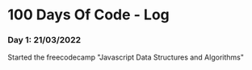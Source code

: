 # 100 Days Of Code - Log

### Day 1: 21/03/2022

Started the freecodecamp "Javascript Data Structures and Algorithms"
